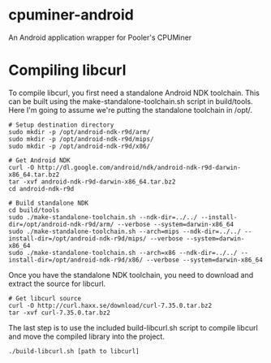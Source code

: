 cpuminer-android
================

An Android application wrapper for Pooler's CPUMiner

Compiling libcurl
================

To compile libcurl, you first need a standalone Android NDK toolchain. This
can be built using the make-standalone-toolchain.sh script in build/tools.
Here I'm going to assume we're putting the standalone toolchain in /opt/.

	# Setup destination directory
	sudo mkdir -p /opt/android-ndk-r9d/arm/
	sudo mkdir -p /opt/android-ndk-r9d/mips/
	sudo mkdir -p /opt/android-ndk-r9d/x86/

	# Get Android NDK
	curl -O http://dl.google.com/android/ndk/android-ndk-r9d-darwin-x86_64.tar.bz2
	tar -xvf android-ndk-r9d-darwin-x86_64.tar.bz2
	cd android-ndk-r9d

	# Build standalone NDK
	cd build/tools
	sudo ./make-standalone-toolchain.sh --ndk-dir=../../ --install-dir=/opt/android-ndk-r9d/arm/ --verbose --system=darwin-x86_64
	sudo ./make-standalone-toolchain.sh --arch=mips --ndk-dir=../../ --install-dir=/opt/android-ndk-r9d/mips/ --verbose --system=darwin-x86_64
	sudo ./make-standalone-toolchain.sh --arch=x86 --ndk-dir=../../ --install-dir=/opt/android-ndk-r9d/x86/ --verbose --system=darwin-x86_64

Once you have the standalone NDK toolchain, you need to download and extract
the source for libcurl.

	# Get libcurl source
	curl -O http://curl.haxx.se/download/curl-7.35.0.tar.bz2
	tar -xvf curl-7.35.0.tar.bz2

The last step is to use the included build-libcurl.sh script to compile libcurl
and move the compiled library into the project.

	./build-libcurl.sh [path to libcurl]
